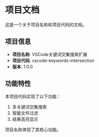 # 项目文档

这是一个关于项目名称和项目代码的文档。

## 项目信息

- **项目名称**: VSCode关键词交集搜索扩展
- **项目代码**: vscode-keywords-intersection
- **版本**: 1.0.0

## 功能特性

本项目代码实现了以下功能：

1. 多关键词交集搜索
2. 智能文件过滤
3. 结果高亮显示

项目名称体现了其核心功能。
